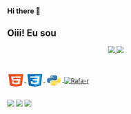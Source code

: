 ### Hi there 👋

## Oiii! Eu sou
<div align="center">
  <a href="https://github.com/JailsonSvieira">
  <img height="170em" src="https://github-readme-stats.vercel.app/api?username=JailsonSvieira&show_icons=true&theme=react&include_all_commits=true&count_private=true"/>
  <img height="170em" src="https://github-readme-stats.vercel.app/api/top-langs/?username=JailsonSvieira&layout=compact&langs_count=7&theme=react"/>
  </div>
  
##  
  
<div style="display: inline_block"><br>
  <img align="center" alt="Rafa-HTML" height="30" width="40" src="https://raw.githubusercontent.com/devicons/devicon/master/icons/html5/html5-original.svg">
  <img align="center" alt="Rafa-CSS" height="30" width="40" src="https://raw.githubusercontent.com/devicons/devicon/master/icons/css3/css3-original.svg">
  <img align="center" alt="Rafa-Python" height="30" width="40" src="https://raw.githubusercontent.com/devicons/devicon/master/icons/python/python-original.svg">
   <img align="center" alt="Rafa-r" height="30" width="40" src="https://cdn.jsdelivr.net/gh/devicons/devicon/icons/rstudio/rstudio-original.svg">
</div>
  
##
 
<div> 
  <a href="https://instagram.com/jailson_veira4.0" target="_blank"><img src="https://img.shields.io/badge/-Instagram-%23E4405F?style=for-the-badge&logo=instagram&logoColor=white" target="_blank"></a>
  <a href = "mailto:jailsonsantos347@gmail.com"><img src="https://img.shields.io/badge/-Gmail-%23333?style=for-the-badge&logo=gmail&logoColor=white" target="_blank"></a>
  <a href="https://www.linkedin.com/in/jailson-vieira-63227715b" target="_blank"><img src="https://img.shields.io/badge/-LinkedIn-%230077B5?style=for-the-badge&logo=linkedin&logoColor=white" target="_blank"></a> 
  
</div>
